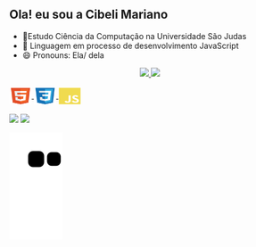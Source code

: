 ## Ola! eu sou a Cibeli Mariano

- 🌱Estudo Ciência da Computação na Universidade São Judas
- 📝 Linguagem em processo de desenvolvimento JavaScript
- 😄 Pronouns: Ela/ dela


<div align="center">
  <a href="https://github.com/Cibeli-Mariano">
  <img height="160em" src="https://github-readme-stats.vercel.app/api?username=cibeli-mariano&show_icons=true&theme=dracula&include_all_commits=true&count_private=true"/>
  <img height="160em" src="https://github-readme-stats.vercel.app/api/top-langs/?username=cibeli-mariano&layout=compact&langs_count=7&theme=dracula"/>
</div>
<div style="display: inline_block"><br>
  <img align="center" alt="cib-HTML" height="30" width="40" src="https://raw.githubusercontent.com/devicons/devicon/master/icons/html5/html5-original.svg">
  <img align="center" alt="cib-CSS" height="30" width="40" src="https://raw.githubusercontent.com/devicons/devicon/master/icons/css3/css3-original.svg">
  <img align="center" alt="cib-Js" height="30" width="40" src="https://raw.githubusercontent.com/devicons/devicon/master/icons/javascript/javascript-plain.svg">
</div>

 <br>
 
<div> 
  <a href = "mailto:cibeli.mariano@outlook.com"><img src="https://img.shields.io/badge/-Gmail-%23333?style=for-the-badge&logo=gmail&logoColor=white" target="_blank"></a>
  <a href="https://www.linkedin.com/in/cibeli-mariano/" target="_blank"><img src="https://img.shields.io/badge/-LinkedIn-%230077B5?style=for-the-badge&logo=linkedin&logoColor=white" target="_blank"></a> 

  ![Snake animation](https://github.com/cibeli-mariano/cibeli-mariano/blob/output/github-contribution-grid-snake.svg)
 
</div>
